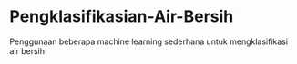 # Pengklasifikasian-Air-Bersih
Penggunaan beberapa machine learning sederhana untuk mengklasifikasi air bersih
